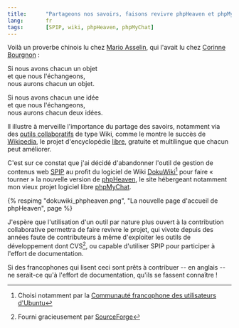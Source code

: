 ```yaml
---
title:      "Partageons nos savoirs, faisons revivre phpHeaven et phpMyChat"
lang:       fr
tags:       [SPIP, wiki, phpHeaven, phpMyChat]
---
```


Voilà un proverbe chinois lu chez [Mario Asselin](http://carnets.opossum.ca/mario/archives/2006/01/mes_experiences_1.html), qui l'avait lu chez [Corinne Bourgnon](http://cotte.joueb.com/news/312.shtml) :

Si nous avons chacun un objet  
et que nous l'échangeons,  
nous aurons chacun un objet.  
  
Si nous avons chacun une idée  
et que nous l'échangeons,  
nous aurons chacun deux idées.  

Il illustre à merveille l'importance du partage des savoirs, notamment via des [outils collaboratifs](http://www.clever-age.com/actualites/petits-dejeuners/paris-etat-art-outils-collaboratif-422.html) de type Wiki, comme le montre le succès de [Wikipedia](http://fr.wikipedia.org/), le projet d'encyclopédie [libre](http://fr.wikipedia.org/wiki/Wikip%C3%A9dia:Citation_et_r%C3%A9utilisation_du_contenu_de_Wikip%C3%A9dia), gratuite et multilingue que chacun peut améliorer.

C'est sur ce constat que j'ai décidé d'abandonner l'outil de gestion de contenus web [SPIP](http://spip.net/) au profit du logiciel de Wiki [DokuWiki](http://www.wikimatrix.org/show/DokuWiki)[^1] pour faire « tourner » la nouvelle version de [phpHeaven](http://www.phpheaven.net/), le site hébergeant notamment mon vieux projet logiciel libre [phpMyChat](http://phpheaven.net/phpmychat:home).

{% respimg "dokuwiki_phpheaven.png", "La nouvelle page d'accueil de phpHeaven", page %}

J'espère que l'utilisation d'un outil par nature plus ouvert à la contribution collaborative permettra de faire revivre le projet, qui vivote depuis des années faute de contributeurs à même d'exploiter les outils de développement dont CVS[^2], ou capable d'utiliser SPIP pour participer à l'effort de documentation.

Si des francophones qui lisent ceci sont prêts à contribuer -- en anglais -- ne serait-ce qu'à l'effort de documentation, qu'ils se fassent connaître !

[^1]: Choisi notamment par la [Communauté francophone des utilisateurs d'Ubuntu](http://wiki.ubuntu-fr.org/)

[^2]: Fourni gracieusement par [SourceForge](http://sf.net/)
